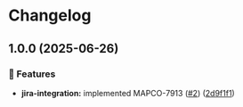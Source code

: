 # Changelog

## 1.0.0 (2025-06-26)


### 🎉 Features

* **jira-integration:** implemented MAPCO-7913 ([#2](https://github.com/MapColonies/javascript-github-actions/issues/2)) ([2d9f1f1](https://github.com/MapColonies/javascript-github-actions/commit/2d9f1f194f86a6b817b84626e1e4079c9072bda0))
